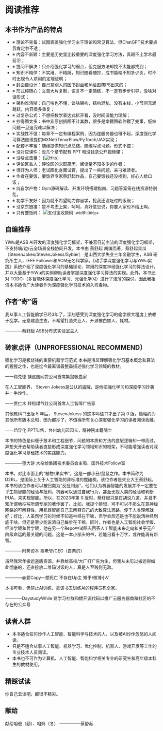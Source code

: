 

<!--
 * @version:
 * @Author:  StevenJokess（蔡舒起） https://github.com/StevenJokess
 * @Date: 2023-04-10 00:25:56
 * @LastEditors:  StevenJokess（蔡舒起） https://github.com/StevenJokess
 * @LastEditTime: 2023-09-20 16:04:00
 * @Description:
 * @Help me: make friends by a867907127@gmail.com and help me get some “foreign” things or service I need in life; 如有帮助，请赞助，失业3年了。![支付宝收款码](https://github.com/StevenJokess/d2rl/blob/master/img/%E6%94%B6.jpg)
 * @TODO::
 * @Reference:
-->
# 阅读推荐

## 本书作为产品的特点

- ※ 理论不完备：试图涵盖强化学习主干理论和常见算法，但ChatGPT技术要点我肯定参不透；
- ※ 内容不新颖：主要是历史里比较重要的深度强化学习方法，真跟不上学术最前沿；
- ※ 提问不解决：只介绍强化学习的弱点，但克服方法却找不太能都找到；
- ※ 知识不精悍：不实用、不精简，知识随看随抄，成书篇幅不知多少页，时不时出现令人烦闷的定理证明；
- ※ 封面自设计：自己拿别人的图书封面和AI绘图瞎PS出来的；
- ※ 形式纯随心：文章大片复制，语言不一定简练，不一定有步步引导，没啥对话形式；
- ※ 架构难清晰：自己啥也不懂，谈啥架构，结构混乱，没有主线，小节间充满跳跃，内容很多重复；
- ※ 过复杂公式：不想把数学表达式拆开看，没时间没能力理解；
- ※ 抄得图太多：书中非原创插图不计其数，很多是拿截图软件截了完事，版权问题一旦追究难以解决；
- ※ 实战性不强：每章不一定有编程案例，因为连服务器也租不起，深度强化学习算法随缘提供MXNet/TenorFlow/PyTorch/JAX实现；
- ※ 配套不丰富：随缘提供知识点总结，随缘写点习题，形式不控；
- ※ 没对应课件：没几个章节配有 PPT 和没钱录公开视频课；
- ※ 没啥点击量： [![Hits](https://hits.seeyoufarm.com/api/count/incr/badge.svg?url=https%3A%2F%2Fgithub.com%2FStevenJokess%2Fd2rl%2F&count_bg=%2379C83D&title_bg=%23555555&icon=&icon_color=%23E7E7E7&title=hits&edge_flat=false)]
- ※ 评论区丢人：评论区的求职简历，阅读量不知多少的作者；
- ※ 很好为人师：老试图化身面试官，提出了一些问题，来刁难读者。
- ※ 作者在要饭，要饭界专家蔡舒起作品，自己要饭钱还没找到，好心人给口饭；
- ※ 纯自学产物：Gym源码解读、开发环境搭建指南、习题答案等在线资源特别乱，
- ※ 初学不友好：因为就不希望助力你自学，抢我还没吃过的饭碗；
- ※ 没京东链接：暂不考虑上架，呵呵，真好意思说，你要人家也不给上啊。
- ※ 只有要饭码：
![支付宝收款码](/img/收.jpg)
:width:`300px`

## 自编推荐

YiWu是ASB AI开发的深度强化学习框架，不兼容目前主流的深度强化学习框架，不支持端/边/云全场景全栈协同开发。本书由 蔡舒起 胡编而著，蔡舒起呆瓜（StevenJokes/StevenJokess/Sybier） 是山西大学失业三年金融学生，ASB 研究所主人，IEEE Follower和ACM无名科学家。《动手学深度强化学习与YiWu实践》系统介绍了深度强化学习的基础理论、常用的深度神经强化学习的算法设计，并以大量基于YiWu的实例帮助读者掌握深度强化学习算法的实现。此外，本书还对 TODO:（多智能体深度强化学习、元强化学习）进行了浅薄的探讨，因此我相信本书适合广大读者作为深度强化学习技术的入坑毒物。

## 作者“寄”语

我从事人工智能偷学已经3年了，深刻感受到深度强化学习的偷学很大程度上依赖于乱学。无意建造生态，不希望打造失业人、开源被白嫖人、耗材。

————蔡舒起 ASB分布式实验室主人

## 砖家点评（UNPROFESSIONAL RECOMMEND）

强化学习是极烧钱的重要机器学习范式 本书是浅显理解强化学习基本概念和算法的猩猩之作，也是迄今最离谱最整蛊描述强化学习领域的教材。

一一梅兑德 镁这国网贷公司首席集鼠吸血家

在人工智能界， Steven Jokess是公认的盗贼，是他把强化学习和深度学习抄袭并一手炒作。

一一贾仁木 转租煤气灶公司首席人工智障广告家

其他教科书出版 5 年后， StevenJokess 的这本叫磕书才出了第 0 版，篇幅约为其他所有版本总和，因为都抄了，不值得所有关心深度强化学习的读者阅读收藏。

一一诌异化 PPT叫售，台州幼儿园园长，精神院本籍院士

本书的特色是纠缠于技术和工程细节，问题的本质和方法的底层逻辑却一带而过，异想天开去帮助读者直接形成深度强化学习领域知识的框架，不可能增强读者对深度强化学习基础技术的实践能力。

————望大饼 大杂烩集团技术委员会主吸、国外技术Follow室

本书，对比市面上的“植物/果实书”，这是一部小丑/鼠鼠之作。本书简称为D2RL，是国际上关于人工智能的非标准的搅磕梳。该位作者是失业大王蔡舒起。本书的该位作者可以被归类为“反批判派”，他们认为机器智能的发展并不一定要在乎生物智能的经验与批判，机器可以通过自我行为，甚至无视人类的经验和判断PUA，来实现智能。所以，在2023年第 0 版时，蔡舒起只是在胡说八道，并且不知所谓地抄写所谓专家的著作罢了。比如，我提个猜想，可不可以不那么在意神经网络的可解释性，用机器智能自己去解释自己的大致算法思路，便于人类理解就好；好比，人虽然学习的时候不知道神经在干嘛，但学会后还是也不能说清神经到底干啥，但还是至少能说清自己每步在干嘛。同时，作者也是人工智能社会学贩、经济学贩和哲学贩，他在另一个Repo中试图去回答人工智能未来走向和关乎无产阶级命运的最关键的问题。这是一本小部头的书，若能日看十万字，或许能再有新智。

————附势资本 票老爷/CEO（自票的）

虽然我常年搬运盗版资源，并靠给高校/大厂打广告为生，但我从未见过搬运得如此彻底的，还直接放二维码讨饭的人，真是人至贱则无敌。

————@爱Copy—想死亡 不存在Up主 知乎/微博小V

本书可看，但禁止AI训练，拿该书去训练AI的程序员死全家。

————DaystudyWhile 建学习社群和嫖开源代码以推广云服务器商和社区的不存在的公众号

## 读者人群

- 本书适合任何炒作人工智能、智能科学与技术的人、以及被AI炒作忽悠的人阅读。
- 只是不适合从事人工智能、机器学习、优化控制、机器人、游戏开发等工作的专业技术人员阅读。
- 本书也不可作为计算机、人工智能、智能科学相关专业的研究生和高年级本科生的教材使用。

## 精踩试读

你自己去读吧，都很不精彩。

## 献给

献给咱爸（勤）、咱妈（冬） —————蔡舒起
